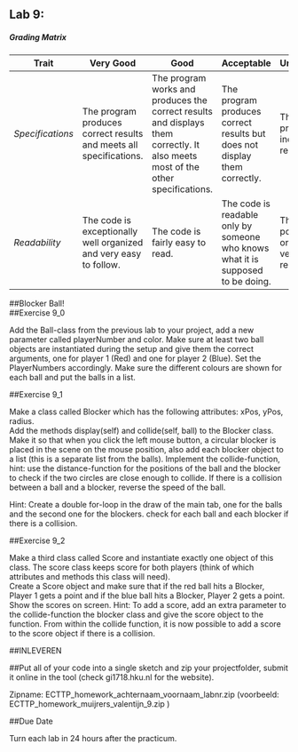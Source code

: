 ## Lab 9: 
 
##### Grading Matrix 

Trait | Very Good | Good | Acceptable | Unsatisfactory	
--- |--- | --- | --- | --- |
| *Specifications* | The program produces correct results and meets all specifications. | The program works and produces the correct results and displays them correctly. It also meets most of the other specifications. | The program produces correct results but does not display them correctly. | The program is producing incorrect results.
*Readability* | The code is exceptionally well organized and very easy to follow. | The code is fairly easy to read. | The code is readable only by someone who knows what it is supposed to be doing.| The code is poorly organized and very difficult to read.|

##Blocker Ball!  
##Exercise 9_0 

Add the Ball-class from the previous lab to your project, add a new parameter called playerNumber and color. 
Make sure at least two ball objects are instantiated during the setup and give them the correct arguments, one for player 1 (Red) and one for player 2 (Blue).
Set the PlayerNumbers accordingly.
Make sure the different colours are shown for each ball and put the balls in a list.
  
##Exercise 9_1

Make a class called Blocker which has the following attributes: xPos, yPos, radius.  
Add the methods display(self) and collide(self, ball) to the Blocker class.
Make it so that when you click the left mouse button, a circular blocker is placed in the scene on the mouse position, also add each blocker object to a list (this is a separate list from the balls).
Implement the collide-function, hint: use the distance-function for the positions of the ball and the blocker to check if the two circles are close enough to collide.
If there is a collision between a ball and a blocker, reverse the speed of the ball.

Hint: Create a double for-loop in the draw of the main tab, one for the balls and the second one for the blockers. check for each ball and each blocker if there is a collision.

##Exercise 9_2

Make a third class called Score and instantiate exactly one object of this class. 
The score class keeps score for both players (think of which attributes and methods this class will need).  
Create a Score object and make sure that if the red ball hits a Blocker, Player 1 gets a point and if the blue ball hits a Blocker, Player 2 gets a point.
Show the scores on screen.
Hint: To add a score, add an extra parameter to the collide-function the blocker class and give the score object to the function. From within the collide function, it is now possible to add a score to the score object if there is a collision.


##INLEVEREN

##Put all of your code into a single sketch and zip your projectfolder, submit it online in the tool (check gi1718.hku.nl for the website).

Zipname:
ECTTP_homework_achternaam_voornaam_labnr.zip 
(voorbeeld: ECTTP_homework_muijrers_valentijn_9.zip )

##Due Date 

Turn each lab in 24 hours after the practicum.

